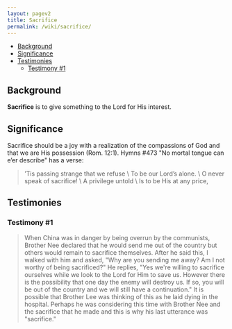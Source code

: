 ```yaml
---
layout: pagev2
title: Sacrifice
permalink: /wiki/sacrifice/
---
```

- [Background](#background)
- [Significance](#significance)
- [Testimonies](#testimonies)
  - [Testimony #1](#testimony-1)

## Background

**Sacrifice** is to give something to the Lord for His interest. 

## Significance

Sacrifice should be a joy with a realization of the compassions of God and that we are His possession (Rom. 12:1). Hymns #473 "No mortal tongue can e’er describe" has a verse:

>’Tis passing strange that we refuse \\
To be our Lord’s alone. \\
O never speak of sacrifice! \\
A privilege untold \\
Is to be His at any price,

## Testimonies

### Testimony #1

>When China was in danger by being overrun by the communists, Brother Nee declared that he would send me out of the country but others would remain to sacrifice themselves. After he said this, I walked with him and asked, "Why are you sending me away? Am I not worthy of being sacrificed?" He replies, "Yes we're willing to sacrifice ourselves while we look to the Lord for Him to save us. However there is the possibility that one day the enemy will destroy us. If so, you will be out of the country and we will still have a continuation." It is possible that Brother Lee was thinking of this as he laid dying in the hospital. Perhaps he was considering this time with Brother Nee and the sacrifice that he made and this is why his last utterance was "sacrifice." 
